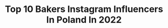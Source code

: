 ---
title: Top 10 Bakers Instagram Influencers In Poland In 2022
description: >-
  Find top bakers Instagram influencers in Poland in 2022. Most popular hashtags: #wypieki #domowewypieki #ciasto #foodphotography.
platform: Instagram
hits: 85
text_top: Identify the top-rated Instagram accounts on inBeat.
text_bottom: Our platform has 85 Instagram influencers like this in Poland for you to connect with.
profiles:
  - username: "barbarajustblog"
    fullname: >-
      Basia Just
    bio: >-
      Gdańsk, Poland⚓️ Food Photographer📷 Food Technologist🔬 Baker👩‍🍳 📧info@barbarajust.pl
    location: "Poland"
    followers: 53076
    engagement: 975
    commentsToLikes: 0.038999
    id: ck6totpl7g2590j71lxzfzuet
    verified: false
    hashtags: ""
  - username: "bezokracja"
    fullname: >-
      Małgorzata Filipczak
    bio: >-
      Self taught #baker #meringue #macarons #cake #training Trener: @gocook.pl 🔪 @warsztat.kulinarny 🔪 Zamówienia 🎂🍭🧁🍰🍩 📩 torty@bezokracja.pl Warsaw, PL🇵🇱
    location: "Poland"
    followers: 5746
    engagement: 514
    commentsToLikes: 0.035967
    id: ckaoron7ko4zi0i78972qulfv
    verified: false
    hashtags: "#macaronstagram, #instabaker, #pastryschool, #macaronslady"
  - username: "land_mal"
    fullname: >-
      Malgosia L.
    bio: >-
      Food stylist & photographer Based in Lublin, Poland 📩malgosialand@gmail.com
    location: "Poland"
    followers: 46125
    engagement: 401
    commentsToLikes: 0.200818
    id: ck5zt7u38zwez0i14n5kq4p4q
    verified: false
    hashtags: "#saltedcaramel, #foodstyling, #marthabakes, #foodandwine"
  - username: "rozkoszny"
    fullname: >-
      Michał Korkosz
    bio: >-
      rozkoszny.pl author of vegetarian cookbooks #Rozkoszne & #FreshfromPolandbook @rozkoszny is a Polish word that means delightful delightful food here
    location: "Poland"
    followers: 74233
    engagement: 584
    commentsToLikes: 0.034250
    id: ck8t7f7f9gkv10j78898mov3v
    verified: true
    hashtags: "#przepis, #wypieki, #gotowanie, #warzywa"
  - username: "martin_in_kitchen"
    fullname: >-
      🥗─━─╯ Marcin ╰─━─🥯
    bio: >-
      🇸🇪Szwecja Miłośnik 🥙Jedzenia￼ ☕️Kawy 📕Książek Zajęty 👬👨‍❤️‍👨 #zostajewdomu #zostajewdomugotuje 🥳6 April 🎂🥂🍾 Współpraca marcikania@gmail.com
    location: "Poland"
    followers: 2491
    engagement: 1207
    commentsToLikes: 0.248698
    id: ck9wet4hylpf80j788cwfh2od
    verified: false
    hashtags: "#jedzenie, #domowejedzenie, #pycha, #foodlover"
  - username: "paulina_kolondra"
    fullname: >-
      paulina_kolondra
    bio: >-
      Food stylist and photographer Based in Wrocław, Poland Alter ego: @wasting_my_time_here
    location: "Poland"
    followers: 66165
    engagement: 306
    commentsToLikes: 0.016751
    id: ck14ghyak5bc40i19htv4r2jg
    verified: false
    hashtags: "#fotografiakulinarna, #zdroweodzywianie, #porridgelover, #foodfluffer"
  - username: "s_w_e_e_t_empire"
    fullname: >-
      sweet empire  •  ewelina funek
    bio: >-
      t o r t y a r t y s t y c z n e HASHTAG: #sweetempire_inspo _________________________________ ⚫ MYŚLENICE • KRAKÓW 🇵🇱 ✉ DM
    location: "Poland"
    followers: 10886
    engagement: 676
    commentsToLikes: 0.045928
    id: ck8t9iuuco9ao0j78ia4ts45y
    verified: false
    hashtags: "#instafood, #cakestyle, #cute, #torturodzinowy"
  - username: "pluminchocolate"
    fullname: >-
      Jessica Nadziejko 🦑
    bio: >-
      🍞, 🧈, 🍝 & 🍪 story 🌱 🥯 Bread lover based in Warsaw 🥂 Food, travels & usually life photography 💌 DM / jnadziejko10@gmail.com
    location: "Poland"
    followers: 7768
    engagement: 435
    commentsToLikes: 0.017587
    id: ck6udrtsmms150j71mz7kb81f
    verified: false
    hashtags: "#ciasto, #homemadecake, #homebakers, #food52"
  - username: "dominikamazurek"
    fullname: >-
      Dominika Mazurek
    bio: >-
      Feministka💪🏻 Piszę o zdrowiu psychicznym, książkach i zwykłym życiu 🧠 Czasem tańczę, czasem wkurzam się na świat 💃🏼 📩 dominika.feministan@gmail.com
    location: "Poland"
    followers: 10612
    engagement: 1352
    commentsToLikes: 0.023109
    id: ck0vz8tpp7vr20i19qb9p1l1t
    verified: false
    hashtags: "#jesieniara, #mojecia, #psychologia, #studia"
  - username: "obiaddlataty"
    fullname: >-
      obiaddlataty
    bio: >-
      My kitchen😎 My place 😎 My rules🍕🤣 Ideas for Food Sylwia from Poland👸 Współpraca 📩 blog@obiaddlataty.pl FB https://facebook.com/obiaddlataty
    location: "Poland"
    followers: 176333
    engagement: 341
    commentsToLikes: 0.030219
    id: ck137r30ocyib0i19jk2kyc7v
    verified: false
    hashtags: "#sa, #beza, #obiaddlataty101, #bu"
---